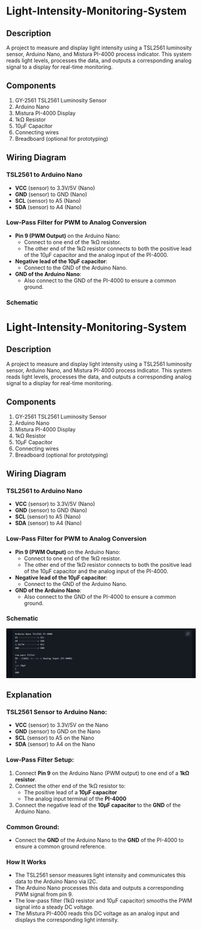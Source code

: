# Light-Intensity-Monitoring-System

## Description
A project to measure and display light intensity using a TSL2561 luminosity sensor, Arduino Nano, and Mistura PI-4000 process indicator. This system reads light levels, processes the data, and outputs a corresponding analog signal to a display for real-time monitoring.

## Components
1. GY-2561 TSL2561 Luminosity Sensor
2. Arduino Nano
3. Mistura PI-4000 Display
4. 1kΩ Resistor
5. 10µF Capacitor
6. Connecting wires
7. Breadboard (optional for prototyping)

## Wiring Diagram

### TSL2561 to Arduino Nano
- **VCC** (sensor) to 3.3V/5V (Nano)
- **GND** (sensor) to GND (Nano)
- **SCL** (sensor) to A5 (Nano)
- **SDA** (sensor) to A4 (Nano)

### Low-Pass Filter for PWM to Analog Conversion
- **Pin 9 (PWM Output)** on the Arduino Nano:
  - Connect to one end of the 1kΩ resistor.
  - The other end of the 1kΩ resistor connects to both the positive lead of the 10µF capacitor and the analog input of the PI-4000.
- **Negative lead of the 10µF capacitor**:
  - Connect to the GND of the Arduino Nano.
- **GND of the Arduino Nano**:
  - Also connect to the GND of the PI-4000 to ensure a common ground.

### Schematic
# Light-Intensity-Monitoring-System

## Description
A project to measure and display light intensity using a TSL2561 luminosity sensor, Arduino Nano, and Mistura PI-4000 process indicator. This system reads light levels, processes the data, and outputs a corresponding analog signal to a display for real-time monitoring.

## Components
1. GY-2561 TSL2561 Luminosity Sensor
2. Arduino Nano
3. Mistura PI-4000 Display
4. 1kΩ Resistor
5. 10µF Capacitor
6. Connecting wires
7. Breadboard (optional for prototyping)

## Wiring Diagram

### TSL2561 to Arduino Nano
- **VCC** (sensor) to 3.3V/5V (Nano)
- **GND** (sensor) to GND (Nano)
- **SCL** (sensor) to A5 (Nano)
- **SDA** (sensor) to A4 (Nano)

### Low-Pass Filter for PWM to Analog Conversion
- **Pin 9 (PWM Output)** on the Arduino Nano:
  - Connect to one end of the 1kΩ resistor.
  - The other end of the 1kΩ resistor connects to both the positive lead of the 10µF capacitor and the analog input of the PI-4000.
- **Negative lead of the 10µF capacitor**:
  - Connect to the GND of the Arduino Nano.
- **GND of the Arduino Nano**:
  - Also connect to the GND of the PI-4000 to ensure a common ground.

### Schematic
![Schematic](https://github.com/SanjitSG/Light-Intensity-Monitoring-System/blob/main/schematics.PNG)
## Explanation

### TSL2561 Sensor to Arduino Nano:
- **VCC** (sensor) to 3.3V/5V on the Nano
- **GND** (sensor) to GND on the Nano
- **SCL** (sensor) to A5 on the Nano
- **SDA** (sensor) to A4 on the Nano

### Low-Pass Filter Setup:
1. Connect **Pin 9** on the Arduino Nano (PWM output) to one end of a **1kΩ resistor**.
2. Connect the other end of the 1kΩ resistor to:
   - The positive lead of a **10µF capacitor**
   - The analog input terminal of the **PI-4000**
3. Connect the negative lead of the **10µF capacitor** to the **GND** of the Arduino Nano.

### Common Ground:
- Connect the **GND** of the Arduino Nano to the **GND** of the PI-4000 to ensure a common ground reference.

### How It Works
- The TSL2561 sensor measures light intensity and communicates this data to the Arduino Nano via I2C.
- The Arduino Nano processes this data and outputs a corresponding PWM signal from pin 9.
- The low-pass filter (1kΩ resistor and 10µF capacitor) smooths the PWM signal into a steady DC voltage.
- The Mistura PI-4000 reads this DC voltage as an analog input and displays the corresponding light intensity.
